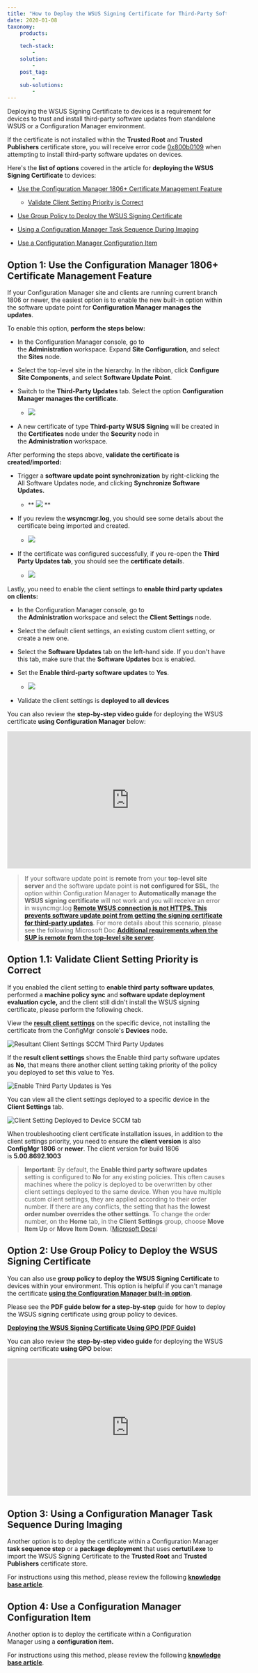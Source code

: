 ```yaml
---
title: "How to Deploy the WSUS Signing Certificate for Third-Party Software Updates"
date: 2020-01-08
taxonomy:
    products:
        - 
    tech-stack:
        - 
    solution:
        - 
    post_tag:
        - 
    sub-solutions:
        - 
---
```


Deploying the WSUS Signing Certificate to devices is a requirement for devices to trust and install third-party software updates from standalone WSUS or a Configuration Manager environment.

If the certificate is not installed within the **Trusted Root** and **Trusted Publishers** certificate store, you will receive error code [0x800b0109](/third-party-updates-fail-to-install-with-error-0x800b0109-in-sccm) when attempting to install third-party software updates on devices.

Here's the **list of options** covered in the article for **deploying the WSUS Signing Certificate** to devices:

- [Use the Configuration Manager 1806+ Certificate Management Feature](#topic1)
    - [Validate Client Setting Priority is Correct](#topic1.1)

- [Use Group Policy to Deploy the WSUS Signing Certificate  
    ](#topic2)

- [Using a Configuration Manager Task Sequence During Imaging](#topic3)

- [Use a Configuration Manager Configuration Item](#topic4)

## Option 1: Use the Configuration Manager 1806+ Certificate Management Feature

If your Configuration Manager site and clients are running current branch 1806 or newer, the easiest option is to enable the new built-in option within the software update point for **Configuration Manager manages the updates**.

To enable this option, **perform the steps below:**

- In the Configuration Manager console, go to the **Administration** workspace. Expand **Site Configuration**, and select the **Sites** node.

- Select the top-level site in the hierarchy. In the ribbon, click **Configure Site Components**, and select **Software Update Point**.

- Switch to the **Third-Party Updates** tab. Select the option **Configuration Manager manages the certificate**.
    - ![](../../_images/configuration-manager-automatically-manage-the-wsus-signing-certficaite.png)
        

- A new certificate of type **Third-party WSUS Signing** will be created in the **Certificates** node under the **Security** node in the **Administration** workspace.

After performing the steps above, **validate the certificate is created/imported:**

- Trigger a **software update point synchronization** by right-clicking the All Software Updates node, and clicking **Synchronize Software Updates.**
    - **
        ![](../../_images/sync-sccm-software-update-point-for-declined-updates.png)
        **

- If you review the **wsyncmgr.log**, you should see some details about the certificate being imported and created.
    - ![](../../_images/how-to-deploy-wsus-cert-1.png)
        

- If the certificate was configured successfully, if you re-open the **Third Party Updates tab**, you should see the **certificate detail**s.
    - ![](../../_images/how-to-deploy-wsus-cert-2.png)
        

Lastly, you need to enable the client settings to **enable third party updates on clients:**

- In the Configuration Manager console, go to the **Administration** workspace and select the **Client Settings** node.

- Select the default client settings, an existing custom client setting, or create a new one.

- Select the **Software Updates** tab on the left-hand side. If you don't have this tab, make sure that the **Software Updates** box is enabled.

- Set the **Enable third-party software updates** to **Yes**.
    - ![](../../_images/client-settings-enabled-third-party-software-updates-sccm.png)
        

- Validate the client settings is **deployed to all devices**

You can also review the **step-by-step video guide** for deploying the WSUS certificate **using Configuration Manager** below:

<iframe src="https://www.youtube.com/embed/V7PwHhBEcmY?start=408" width="560" height="315" frameborder="0" allowfullscreen="allowfullscreen" data-cookieconsent="ignore"></iframe>

> If your software update point is **remote** from your **top-level site server** and the software update point is **not configured for SSL**, the option within Configuration Manager to **Automatically manage the WSUS signing certificate** will not work and you will receive an error in wsyncmgr.log **[Remote WSUS connection is not HTTPS. This prevents software update point from getting the signing certificate for third-party updates](/remote-wsus-connection-is-not-https-this-prevents-software-update-point-from-getting-the-signing-certificate-for-third-party-updates)**. For more details about this scenario, please see the following Microsoft Doc **[Additional requirements when the SUP is remote from the top-level site server](https://docs.microsoft.com/en-us/mem/configmgr/sum/deploy-use/third-party-software-updates#additional-requirements-when-the-sup-is-remote-from-the-top-level-site-server)**.

## Option 1.1: Validate Client Setting Priority is Correct

If you enabled the client setting to **enable third party software updates**, performed a **machine policy sync** and **software update deployment evaluation cycle,** and the client still didn't install the WSUS signing certificate, please perform the following check.

View the **[result client settings](https://docs.microsoft.com/en-us/mem/configmgr/core/clients/deploy/configure-client-settings#view-client-settings)** on the specific device, not installing the certificate from the ConfigMgr console's **Devices** node.

![Resultant Client Settings SCCM Third Party Updates](images/Resultant-Client-Settings-SCCM-Third-Party-Updates.png)

If the **result client settings** shows the Enable third party software updates as **No**, that means there another client setting taking priority of the policy you deployed to set this value to Yes.

![Enable Third Party Updates is Yes](images/Enable-Third-Party-Updates-is-Yes.png)

You can view all the client settings deployed to a specific device in the **Client Settings** tab.

![Client Setting Deployed to Device SCCM tab](images/Client-Setting-Deployed-to-Device-SCCM-tab.png)

When troubleshooting client certificate installation issues, in addition to the client settings priority, you need to ensure the **client version** is also **ConfigMgr 1806** or **newer**. The client version for build 1806 is **5.00.8692.1003**

> **Important**: By default, the **Enable third party software updates** setting is configured to **No** for any existing policies. This often causes machines where the policy is deployed to be overwritten by other client settings deployed to the same device. When you have multiple custom client settings, they are applied according to their order number. If there are any conflicts, the setting that has the **lowest order number overrides the other settings**. To change the order number, on the **Home** tab, in the **Client Settings** group, choose **Move Item Up** or **Move Item Down**. ([Microsoft Docs](https://docs.microsoft.com/en-us/mem/configmgr/core/clients/deploy/configure-client-settings#view-client-settings))

## Option 2: Use Group Policy to Deploy the WSUS Signing Certificate

You can also use **group policy to deploy the WSUS Signing Certificate** to devices within your environment. This option is helpful if you can't manage the certificate **[using the Configuration Manager built-in option](#topic1.1)**.

Please see the **PDF guide below for a step-by-step** guide for how to deploy the WSUS signing certificate using group policy to devices.

**[Deploying the WSUS Signing Certificate Using GPO (PDF Guide)](/scupcatalog/documentation/CertificateAndGPODeploymentGuide.pdf)**

You can also review the **step-by-step video guide** for deploying the WSUS signing certificate **using GPO** below:

<iframe src="https://www.youtube.com/embed/V7PwHhBEcmY?start=407" width="560" height="315" frameborder="0" allowfullscreen="allowfullscreen" data-cookieconsent="ignore"></iframe>

## Option 3: Using a Configuration Manager Task Sequence During Imaging

Another option is to deploy the certificate within a Configuration Manager **task sequence step** or a **package deployment** that uses **certutil.exe** to import the WSUS Signing Certificate to the **Trusted Root** and **Trusted Publishers** certificate store.

For instructions using this method, please review the following **[knowledge base article](/applications-fail-to-install-during-osd-in-sccm-with-error-authorizationmanager-check-failed-0x87d00327#resolution)**.

## Option 4: Use a Configuration Manager Configuration Item

Another option is to deploy the certificate within a Configuration Manager using a **configuration item.**

For instructions using this method, please review the following **[knowledge base article](/wsus-signing-certificate-deployment-ci)**.
